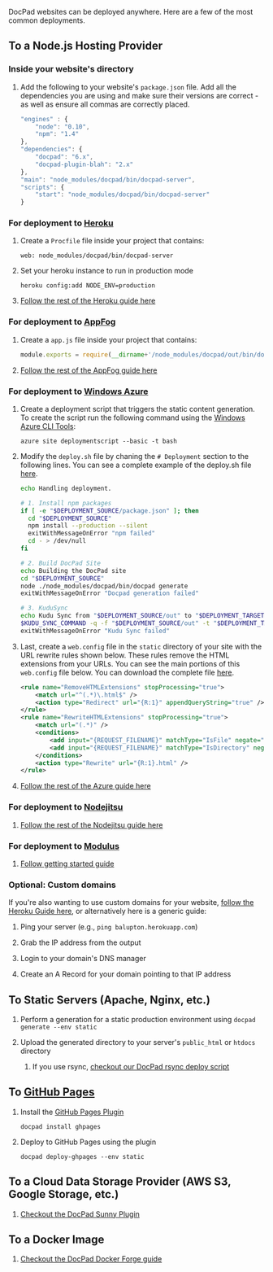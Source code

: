 DocPad websites can be deployed anywhere. Here are a few of the most common deployments.


## To a Node.js Hosting Provider



### Inside your website's directory

1. Add the following to your website's `package.json` file. Add all the dependencies you are using and make sure their versions are correct - as well as ensure all commas are correctly placed.

	``` javascript
	"engines" : {
		"node": "0.10",
		"npm": "1.4"
	},
	"dependencies": {
		"docpad": "6.x",
		"docpad-plugin-blah": "2.x"
	},
	"main": "node_modules/docpad/bin/docpad-server",
	"scripts": {
		"start": "node_modules/docpad/bin/docpad-server"
	}
	```

### For deployment to [Heroku](http://www.heroku.com)

1. Create a `Procfile` file inside your project that contains:

	```
	web: node_modules/docpad/bin/docpad-server
	```

1. Set your heroku instance to run in production mode

	```
	heroku config:add NODE_ENV=production
	```

1. [Follow the rest of the Heroku guide here](http://devcenter.heroku.com/articles/node-js)



### For deployment to [AppFog](https://www.appfog.com)

1. Create a `app.js` file inside your project that contains:

	``` javascript
	module.exports = require(__dirname+'/node_modules/docpad/out/bin/docpad-server');
	```

1. [Follow the rest of the AppFog guide here](https://docs.appfog.com/getting-started)



### For deployment to [Windows Azure](http://www.windowsazure.com/en-us/home/scenarios/web-sites/)

1. Create a deployment script that triggers the static content generation. To create the script run the following command using the [Windows Azure CLI Tools](http://www.windowsazure.com/en-us/develop/nodejs/how-to-guides/command-line-tools/):

	```
	azure site deploymentscript --basic -t bash
	```

1. Modify the `deploy.sh` file by chaning the `# Deployment` section to the following lines. You can see a complete example of the deploy.sh file [here](https://gist.github.com/ntotten/4715760#file-deploy-sh).

	``` bash
	echo Handling deployment.

	# 1. Install npm packages
	if [ -e "$DEPLOYMENT_SOURCE/package.json" ]; then
	  cd "$DEPLOYMENT_SOURCE"
	  npm install --production --silent
	  exitWithMessageOnError "npm failed"
	  cd - > /dev/null
	fi

	# 2. Build DocPad Site
	echo Building the DocPad site
	cd "$DEPLOYMENT_SOURCE"
	node ./node_modules/docpad/bin/docpad generate
	exitWithMessageOnError "Docpad generation failed"

	# 3. KuduSync
	echo Kudu Sync from "$DEPLOYMENT_SOURCE/out" to "$DEPLOYMENT_TARGET"
	$KUDU_SYNC_COMMAND -q -f "$DEPLOYMENT_SOURCE/out" -t "$DEPLOYMENT_TARGET" -n "$NEXT_MANIFEST_PATH" -p "$PREVIOUS_MANIFEST_PATH" -i ".git;.deployment;deploy.sh" 2> /dev/null
	exitWithMessageOnError "Kudu Sync failed"
	```

1. Last, create a `web.config` file in the `static` directory of your site with the URL rewrite rules shown below. These rules remove the HTML extensions from your URLs. You can see the main portions of this `web.config` file below. You can download the complete file [here](https://gist.github.com/ntotten/4715760#file-web-config).

	``` xml
	<rule name="RemoveHTMLExtensions" stopProcessing="true">
		<match url="^(.*)\.html$" />
		<action type="Redirect" url="{R:1}" appendQueryString="true" />
	</rule>
	<rule name="RewriteHTMLExtensions" stopProcessing="true">
		<match url="(.*)" />
		<conditions>
			<add input="{REQUEST_FILENAME}" matchType="IsFile" negate="true"/>
			<add input="{REQUEST_FILENAME}" matchType="IsDirectory" negate="true"/>
		</conditions>
		<action type="Rewrite" url="{R:1}.html" />
	</rule>
	```
	
1. [Follow the rest of the Azure guide here](http://blog.ntotten.com/2013/01/11/static-site-generation-with-docpad-on-windows-azure-web-sites/)



### For deployment to [Nodejitsu](http://nodejitsu.com)

1. [Follow the rest of the Nodejitsu guide here](http://nodejitsu.com/paas/getting-started.html)


### For deployment to [Modulus](http://modulus.io)

1. [Follow getting started guide](https://modulus.io/codex/getting_started)


### Optional: Custom domains

If you're also wanting to use custom domains for your website, [follow the Heroku Guide here](https://devcenter.heroku.com/articles/custom-domains), or alternatively here is a generic guide:

1. Ping your server (e.g., `ping balupton.herokuapp.com`)

1. Grab the IP address from the output

1. Login to your domain's DNS manager

1. Create an A Record for your domain pointing to that IP address



## To Static Servers (Apache, Nginx, etc.)

1. Perform a generation for a static production environment using `docpad generate --env static`

2. Upload the generated directory to your server's `public_html` or `htdocs` directory

	1. If you use rsync, [checkout our DocPad rsync deploy script](https://gist.github.com/Hypercubed/5804999)


## To [GitHub Pages](http://pages.github.com)

1. Install the [GitHub Pages Plugin](/plugin/ghpages)

	```
	docpad install ghpages
	```

2. Deploy to GitHub Pages using the plugin

	```
	docpad deploy-ghpages --env static
	```


## To a Cloud Data Storage Provider (AWS S3, Google Storage, etc.)

1. [Checkout the DocPad Sunny Plugin](https://github.com/bobobo1618/docpad-plugin-sunny)


## To a Docker Image

1. [Checkout the DocPad Docker Forge guide](https://github.com/RobLoach/forge/tree/master/docpad)
